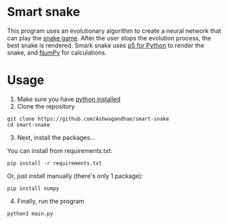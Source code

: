 # Smart snake

This program uses an evolutionary algorithm to create a neural network that can play the [snake game](<https://en.wikipedia.org/wiki/Snake_(video_game_genre)>). After the user stops the evolution process, the best snake is rendered. Smark snake uses [p5 for Python](https://py.processing.org/) to render the snake, and [NumPy](https://numpy.org/) for calculations.

# Usage

1. Make sure you have [python installed](https://www.python.org/downloads/)
2. Clone the repository

```
git clone https://github.com/Ashwagandhae/smart-snake
cd smart-snake
```

3. Next, install the packages...

You can install from requirements.txt:

```
pip install -r requirements.txt
```

Or, just install manually (there's only 1 package):

```
pip install numpy
```

4. Finally, run the program

```
python3 main.py
```
